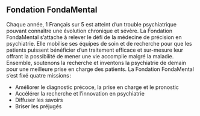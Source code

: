 ## Fondation FondaMental

Chaque année, 1 Français sur 5 est atteint d’un trouble psychiatrique pouvant connaître une évolution chronique et sévère. La Fondation FondaMental s’attache à relever le défi de la médecine de précision en psychiatrie. Elle mobilise ses équipes de soin et de recherche pour que les patients puissent bénéficier d’un traitement efficace et sur-mesure leur offrant la possibilité de mener une vie accomplie malgré la maladie. Ensemble, soutenons la recherche et inventons la psychiatrie de demain pour une meilleure prise en charge des patients.
La Fondation FondaMental s’est fixé quatre missions :
- Améliorer le diagnostic précoce, la prise en charge et le pronostic
- Accélérer la recherche et l’innovation en psychiatrie
- Diffuser les savoirs
- Briser les préjugés

